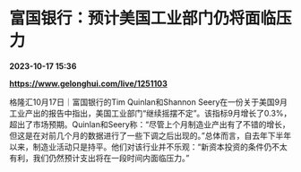 # 富国银行：预计美国工业部门仍将面临压力

**2023-10-17 15:36**

**https://www.gelonghui.com/live/1251103**

格隆汇10月17日｜富国银行的Tim Quinlan和Shannon Seery在一份关于美国9月工业产出的报告中指出，美国工业部门“继续摇摆不定”。该指标9月增长了0.3%，超出了市场预期。Quinlan和Seery称：“尽管上个月制造业产出有了不错的增长，但这是在对前几个月的数据进行了一些下调之后出现的。”总体而言，自去年下半年以来，制造业活动只是持平。他们对该行业并不乐观：“新资本投资的条件仍不太有利，我们仍然预计支出将在一段时间内面临压力。”